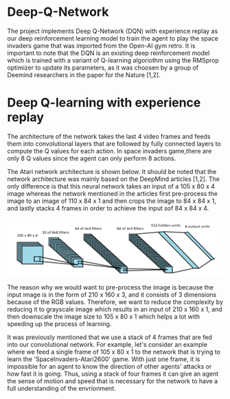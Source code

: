 # Deep-Q-Network

The project implements Deep Q-Network (DQN) with experience replay as our deep reinforcement learning model to train the agent to play the space invaders game that was imported from the Open-AI gym retro. It is important to note that the DQN is an existing deep reinforcement model which is trained with a variant of Q-learning algoriothm using the RMSprop optimizer to update its parameters, as it was choosen by a group of Deemind researchers in the paper for the Nature [1,2].

# Deep Q-learning with experience replay

The architecture of the network takes the last 4 video frames and feeds them into convolutional layers that are followed by fully connected layers to compute the Q values for each action. In space invaders game,there are only 8 Q values since the agent can only perform 8 actions.

The Atari network architecture  is shown below. It should be noted that the network architecture was mainly based on the DeepMind articles [1,2]. The only difference is that this neural network takes an input of a 105 x 80 x 4 image whereas the network mentioned in the articles first pre-process the image to an image of 110 x 84 x 1 and then crops the image to 84 x 84 x 1, and lastly stacks 4 frames in order to achieve the input sof 84 x 84 x 4.

![](Images/network.PNG)

The reason why we would want to pre-process the image is because the input image is in the form of 210 x 160 x 3, and it consists of 3 dimensions because of the RGB values. Therefore, we want to reduce the complexity by reducing it to grayscale image which results in an input of 210 x 160 x 1, and then downscale the image size to 105 x 80 x 1 which helps a lot with speeding up the process of learning.

It was previously mentioned that we use a stack of 4 frames that are fed into our convolutional network. For example, let's consider an example where we feed a single frame of 105 x 80 x 1 to the network that is trying to learn the 'SpaceInvaders-Atari2600' game. With just one frame, it is impossible for an agent to know the direction of other agents' attacks or how fast it is going. Thus, using a stack of four frames it can give an agent the sense of motion and speed that is necessary for the network to have a full understanding of the envrionment.
